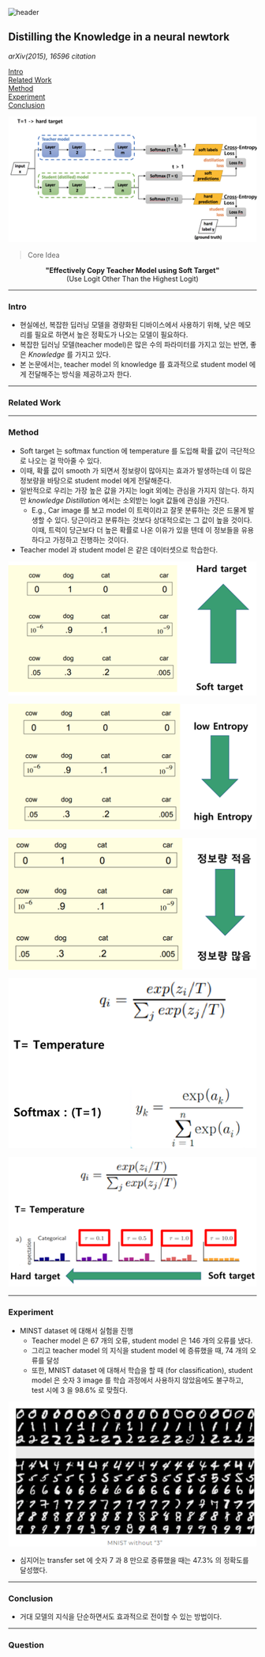![header](https://capsule-render.vercel.app/api?type=waving&color=auto&height=80&section=header&text=Welcome%20Paper%20Review&fontSize=50)


## Distilling the Knowledge in a neural newtork
*arXiv(2015), 16596 citation*

[Intro](#intro)</br>
[Related Work](#related-work)</br>
[Method](#method)</br>
[Experiment](#experiment)</br>
[Conclusion](#conclusion)</br>

<p align='center'>
<img src='./img1.png'>
</p>

> Core Idea
<div align=center>
<strong>"Effectively Copy Teacher Model using Soft Target"</strong></br>
(Use Logit Other Than the Highest Logit)
</div>

***

### <strong>Intro</strong>
- 현실에선, 복잡한 딥러닝 모델을 경량화된 디바이스에서 사용하기 위해, 낮은 메모리를 필요로 하면서 높은 정확도가 나오는 모델이 필요하다.
- 복잡한 딥러닝 모델(teacher model)은 많은 수의 파라미터를 가지고 있는 반면, 좋은 *Knowledge* 를 가지고 있다.
- 본 논문에서는, teacher model 의 knowledge 를 효과적으로 student model 에게 전달해주는 방식을 제공하고자 한다.


***

### <strong>Related Work</strong>


***

### <strong>Method</strong>
- Soft target 는 softmax function 에 temperature 를 도입해 확률 값이 극단적으로 나오는 걸 막아줄 수 있다.
- 이때, 확률 값이 smooth 가 되면서 정보량이 많아지는 효과가 발생하는데 이 많은 정보량을 바탕으로 student model 에게 전달해준다.
- 일반적으로 우리는 가장 높은 값을 가지는 logit 외에는 관심을 가지지 않는다. 하지만 *knowledge Distillation* 에서는 소외받는 logit 값들에 관심을 가진다. 
  - E.g., Car image 를 보고 model 이 트럭이라고 잘못 분류하는 것은 드물게 발생할 수 있다. 당근이라고 분류하는 것보다 상대적으로는 그 값이 높을 것이다. 이때, 트럭이 당근보다 더 높은 확률로 나온 이유가 있을 텐데 이 정보들을 유용하다고 가정하고 진행하는 것이다.
- Teacher model 과 student model 은 같은 데이터셋으로 학습한다. 

<p align='center'>
<img src='./img2.png'>
</p>
<p align='center'>
<img src='./img3.png'>
</p>
<p align='center'>
<img src='./img4.png'>
</p>
<p align='center'>
<img src='./img5.png'>
</p>
<p align='center'>
<img src='./img6.png'>
</p>

***

### <strong>Experiment</strong>
- MINST dataset 에 대해서 실험을 진행
  - Teacher model 은 $67$ 개의 오류, student model 은 $146$ 개의 오류를 냈다.
  - 그리고 teacher model 의 지식을 student model 에 증류했을 때, $74$ 개의 오류를 달성
  - 또한, MNIST dataset 에 대해서 학습을 할 때 (for classification), student model 은 숫자 $3$ image 를 학습 과정에서 사용하지 않았음에도 불구하고, test 시에 $3$ 을 $98.6\%$ 로 맞췄다.

<p align='center'>
<img src='./img7.png'>
</p>

- 심지어는 transfer set 에 숫자 $7$ 과 $8$ 만으로 증류했을 때는 $47.3\%$ 의 정확도를 달성했다.

***

### <strong>Conclusion</strong>
- 거대 모델의 지식을 단순하면서도 효과적으로 전이할 수 있는 방법이다.

***

### <strong>Question</strong>



